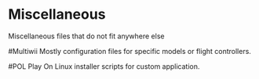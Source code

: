 Miscellaneous
=======
Miscellaneous files that do not fit anywhere else


#Multiwii
Mostly configuration files for specific models or flight controllers.

#POL
Play On Linux installer scripts for custom application.

